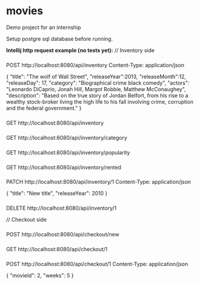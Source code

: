 # movies
Demo project for an internship

Setup postgre sql database before running.


**Intellij http request example (no tests yet):**
// Inventory side
###
POST http://localhost:8080/api/inventory
Content-Type: application/json

{
  "title": "The wolf of Wall Street",
  "releaseYear":2013, "releaseMonth":12, "releaseDay": 17,
  "category": "Biographical crime black comedy",
  "actors": "Leonardo DiCaprio, Jonah Hill, Margot Robbie, Matthew McConaughey",
  "description": "Based on the true story of Jordan Belfort, from his rise to a wealthy stock-broker living the high life to his fall involving crime, corruption and the federal government."
}

###
GET http://localhost:8080/api/inventory

###
GET http://localhost:8080/api/inventory/category

###
GET http://localhost:8080/api/inventory/popularity

###
GET http://localhost:8080/api/inventory/rented

###
PATCH http://localhost:8080/api/inventory/1
Content-Type: application/json

{
  "title": "New title",
  "releaseYear": 2010
}

###
DELETE http://localhost:8080/api/inventory/1


// Checkout side
###
POST http://localhost:8080/api/checkout/new

###
GET http://localhost:8080/api/checkout/1

###
POST http://localhost:8080/api/checkout/1
Content-Type: application/json

{
  "movieId": 2,
  "weeks": 5
}
